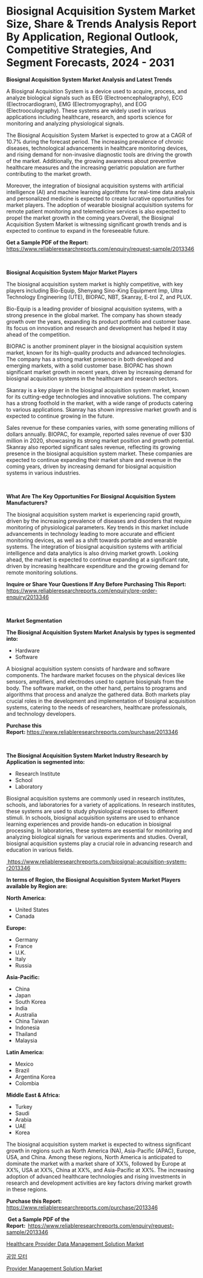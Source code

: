 <p><h1>Biosignal Acquisition System Market Size, Share & Trends Analysis Report By Application, Regional Outlook, Competitive Strategies, And Segment Forecasts, 2024 - 2031</h1></p><p><strong>Biosignal Acquisition System Market Analysis and Latest Trends</strong></p>
<p><p>A Biosignal Acquisition System is a device used to acquire, process, and analyze biological signals such as EEG (Electroencephalography), ECG (Electrocardiogram), EMG (Electromyography), and EOG (Electrooculography). These systems are widely used in various applications including healthcare, research, and sports science for monitoring and analyzing physiological signals.</p><p>The Biosignal Acquisition System Market is expected to grow at a CAGR of 10.7% during the forecast period. The increasing prevalence of chronic diseases, technological advancements in healthcare monitoring devices, and rising demand for non-invasive diagnostic tools are driving the growth of the market. Additionally, the growing awareness about preventive healthcare measures and the increasing geriatric population are further contributing to the market growth.</p><p>Moreover, the integration of biosignal acquisition systems with artificial intelligence (AI) and machine learning algorithms for real-time data analysis and personalized medicine is expected to create lucrative opportunities for market players. The adoption of wearable biosignal acquisition systems for remote patient monitoring and telemedicine services is also expected to propel the market growth in the coming years.Overall, the Biosignal Acquisition System Market is witnessing significant growth trends and is expected to continue to expand in the foreseeable future.</p></p>
<p><strong>Get a Sample PDF of the Report:&nbsp;</strong> <a href="https://www.reliableresearchreports.com/enquiry/request-sample/2013346">https://www.reliableresearchreports.com/enquiry/request-sample/2013346</a></p>
<p>&nbsp;</p>
<p><strong>Biosignal Acquisition System Major Market Players</strong></p>
<p><p>The biosignal acquisition system market is highly competitive, with key players including Bio-Equip, Shenyang Sino-King Equipment Imp, Ultra Technology Engineering (UTE), BIOPAC, NBT, Skanray, E-trol Z, and PLUX. </p><p>Bio-Equip is a leading provider of biosignal acquisition systems, with a strong presence in the global market. The company has shown steady growth over the years, expanding its product portfolio and customer base. Its focus on innovation and research and development has helped it stay ahead of the competition.</p><p>BIOPAC is another prominent player in the biosignal acquisition system market, known for its high-quality products and advanced technologies. The company has a strong market presence in both developed and emerging markets, with a solid customer base. BIOPAC has shown significant market growth in recent years, driven by increasing demand for biosignal acquisition systems in the healthcare and research sectors.</p><p>Skanray is a key player in the biosignal acquisition system market, known for its cutting-edge technologies and innovative solutions. The company has a strong foothold in the market, with a wide range of products catering to various applications. Skanray has shown impressive market growth and is expected to continue growing in the future.</p><p>Sales revenue for these companies varies, with some generating millions of dollars annually. BIOPAC, for example, reported sales revenue of over $30 million in 2020, showcasing its strong market position and growth potential. Skanray also reported significant sales revenue, reflecting its growing presence in the biosignal acquisition system market. These companies are expected to continue expanding their market share and revenue in the coming years, driven by increasing demand for biosignal acquisition systems in various industries.</p></p>
<p>&nbsp;</p>
<p><strong>What Are The Key Opportunities For Biosignal Acquisition System Manufacturers?</strong></p>
<p><p>The biosignal acquisition system market is experiencing rapid growth, driven by the increasing prevalence of diseases and disorders that require monitoring of physiological parameters. Key trends in this market include advancements in technology leading to more accurate and efficient monitoring devices, as well as a shift towards portable and wearable systems. The integration of biosignal acquisition systems with artificial intelligence and data analytics is also driving market growth. Looking ahead, the market is expected to continue expanding at a significant rate, driven by increasing healthcare expenditure and the growing demand for remote monitoring solutions.</p></p>
<p><strong>Inquire or Share Your Questions If Any Before Purchasing This Report:</strong> <a href="https://www.reliableresearchreports.com/enquiry/pre-order-enquiry/2013346">https://www.reliableresearchreports.com/enquiry/pre-order-enquiry/2013346</a></p>
<p>&nbsp;</p>
<p><strong>Market Segmentation</strong></p>
<p><strong>The Biosignal Acquisition System Market Analysis by types is segmented into:</strong></p>
<p><ul><li>Hardware</li><li>Software</li></ul></p>
<p><p>A biosignal acquisition system consists of hardware and software components. The hardware market focuses on the physical devices like sensors, amplifiers, and electrodes used to capture biosignals from the body. The software market, on the other hand, pertains to programs and algorithms that process and analyze the gathered data. Both markets play crucial roles in the development and implementation of biosignal acquisition systems, catering to the needs of researchers, healthcare professionals, and technology developers.</p></p>
<p><strong>Purchase this Report:&nbsp;</strong><a href="https://www.reliableresearchreports.com/purchase/2013346">https://www.reliableresearchreports.com/purchase/2013346</a></p>
<p>&nbsp;</p>
<p><strong>The Biosignal Acquisition System Market Industry Research by Application is segmented into:</strong></p>
<p><ul><li>Research Institute</li><li>School</li><li>Laboratory</li></ul></p>
<p><p>Biosignal acquisition systems are commonly used in research institutes, schools, and laboratories for a variety of applications. In research institutes, these systems are used to study physiological responses to different stimuli. In schools, biosignal acquisition systems are used to enhance learning experiences and provide hands-on education in biosignal processing. In laboratories, these systems are essential for monitoring and analyzing biological signals for various experiments and studies. Overall, biosignal acquisition systems play a crucial role in advancing research and education in various fields.</p></p>
<p><a href="https://www.reliableresearchreports.com/biosignal-acquisition-system-r2013346">&nbsp;https://www.reliableresearchreports.com/biosignal-acquisition-system-r2013346</a></p>
<p><strong>In terms of Region, the Biosignal Acquisition System Market Players available by Region are:</strong></p>
<p>
    <p> <strong> North America: </strong>
        <ul>
            <li>United States</li>
            <li>Canada</li>
        </ul>
        </p> 
    <p> <strong> Europe: </strong>
        <ul>
            <li>Germany</li>
            <li>France</li>
            <li>U.K.</li>
            <li>Italy</li>
            <li>Russia</li>
        </ul>
        </p> 
    <p> <strong> Asia-Pacific: </strong>
        <ul>
            <li>China</li>
            <li>Japan</li>
            <li>South Korea</li>
            <li>India</li>
            <li>Australia</li>
            <li>China Taiwan</li>
            <li>Indonesia</li>
            <li>Thailand</li>
            <li>Malaysia</li>
        </ul>
        </p> 
    <p> <strong> Latin America: </strong>
        <ul>
            <li>Mexico</li>
            <li>Brazil</li>
            <li>Argentina Korea</li>
            <li>Colombia</li>
        </ul>
        </p> 
    <p> <strong> Middle East & Africa: </strong>
        <ul>
            <li>Turkey</li>
            <li>Saudi</li>
            <li>Arabia</li>
            <li>UAE</li>
            <li>Korea</li>
        </ul>
    </p>
    </p>
<p><p>The biosignal acquisition system market is expected to witness significant growth in regions such as North America (NA), Asia-Pacific (APAC), Europe, USA, and China. Among these regions, North America is anticipated to dominate the market with a market share of XX%, followed by Europe at XX%, USA at XX%, China at XX%, and Asia-Pacific at XX%. The increasing adoption of advanced healthcare technologies and rising investments in research and development activities are key factors driving market growth in these regions.</p></p>
<p><strong>Purchase this Report: </strong><a href="https://www.reliableresearchreports.com/purchase/2013346">https://www.reliableresearchreports.com/purchase/2013346</a></p>
<p>&nbsp;<strong>Get a Sample PDF of the Report:&nbsp;&nbsp;</strong><a href="https://www.reliableresearchreports.com/enquiry/request-sample/2013346">https://www.reliableresearchreports.com/enquiry/request-sample/2013346</a></p>
<p><strong></strong></p>
<p><p><a href="https://github.com/kathiaseamanalvaradovlprc2h/Market-Research-Report-List-2/blob/main/healthcare-provider-data-management-solution-market.md">Healthcare Provider Data Management Solution Market</a></p><p><a href="https://github.com/RonSpencer61/Market-Research-Report-List-1/blob/main/911826062097.md">공압 모터</a></p><p><a href="https://github.com/EbonyHane1955/Market-Research-Report-List-1/blob/main/provider-management-solution-market.md">Provider Management Solution Market</a></p></p>